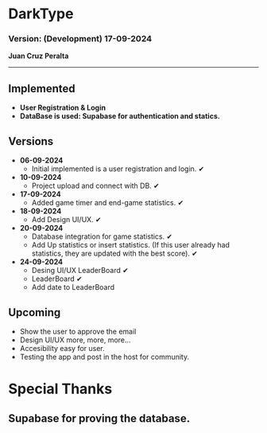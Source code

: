 # DarkType

### Version: (Development) 17-09-2024

**Juan Cruz Peralta**

---

## Implemented

- **User Registration & Login**
- **DataBase is used: Supabase for authentication and statics.**

## Versions

- **06-09-2024**
  - Initial implemented is a user registration and login. ✔
- **10-09-2024**
  - Project upload and connect with DB. ✔
- **17-09-2024**
  - Added game timer and end-game statistics. ✔
- **18-09-2024**
  - Add Design UI/UX. ✔
- **20-09-2024**
  - Database integration for game statistics. ✔
  - Add Up statistics or insert statistics. (If this user already had statistics, they are updated with the best score). ✔
- **24-09-2024**
  - Desing UI/UX LeaderBoard ✔
  - LeaderBoard ✔
  - Add date to LeaderBoard

## Upcoming

- Show the user to approve the email
- Design UI/UX more, more, more...
- Accesibility easy for user.
- Testing the app and post in the host for community.

# Special Thanks

## Supabase for proving the database.
